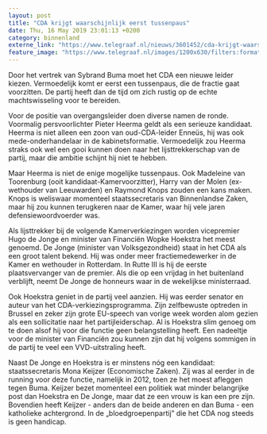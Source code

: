 ```yaml
---
layout: post
title: "CDA krijgt waarschijnlijk eerst tussenpaus"
date: Thu, 16 May 2019 23:01:13 +0200
category: binnenland
externe_link: "https://www.telegraaf.nl/nieuws/3601452/cda-krijgt-waarschijnlijk-eerst-tussenpaus"
feature_image: "https://www.telegraaf.nl/images/1200x630/filters:format(jpeg):quality(80)/cdn-kiosk-api.telegraaf.nl/24371400-781e-11e9-9d3a-02c309bc01c1.jpg"
---
```


<p class="intro">Door het vertrek van Sybrand Buma moet het CDA een nieuwe leider kiezen. Vermoedelijk komt er eerst een tussenpaus, die de fractie gaat voorzitten. De partij heeft dan de tijd om zich rustig op de echte machtswisseling voor te bereiden.</p> <p>Voor de positie van overgangsleider doen diverse namen de ronde. Voormalig persvoorlichter Pieter Heerma geldt als een serieuze kandidaat. Heerma is niet alleen een zoon van oud-CDA-leider Enneüs, hij was ook mede-onderhandelaar in de kabinetsformatie. Vermoedelijk zou Heerma straks ook wel een gooi kunnen doen naar het lijsttrekkerschap van de partij, maar die ambitie schijnt hij niet te hebben.</p><p>Maar Heerma is niet de enige mogelijke tussenpaus. Ook Madeleine van Toorenburg (ooit kandidaat-Kamervoorzitter), Harry van der Molen (ex-wethouder van Leeuwarden) en Raymond Knops zouden een kans maken. Knops is weliswaar momenteel staatssecretaris van Binnenlandse Zaken, maar hij zou kunnen terugkeren naar de Kamer, waar hij vele jaren defensiewoordvoerder was.</p><p>Als lijsttrekker bij de volgende Kamerverkiezingen worden vicepremier Hugo de Jonge en minister van Financiën Wopke Hoekstra het meest genoemd. De Jonge (minister van Volksgezondheid) staat in het CDA als een groot talent bekend. Hij was onder meer fractiemedewerker in de Kamer en wethouder in Rotterdam. In Rutte III is hij de eerste plaatsvervanger van de premier. Als die op een vrijdag in het buitenland verblijft, neemt De Jonge de honneurs waar in de wekelijkse ministerraad.</p><p>Ook Hoekstra geniet in de partij veel aanzien. Hij was eerder senator en auteur van het CDA-verkiezingsprogramma. Zijn zelfbewuste optreden in Brussel en zeker zijn grote EU-speech van vorige week worden alom gezien als een sollicitatie naar het partijleiderschap. Al is Hoekstra slim genoeg om te doen alsof hij voor die functie geen belangstelling heeft. Een nadeeltje voor de minister van Financiën zou kunnen zijn dat hij volgens sommigen in de partij te veel een VVD-uitstraling heeft.</p><p>Naast De Jonge en Hoekstra is er minstens nóg een kandidaat: staatssecretaris Mona Keijzer (Economische Zaken). Zij was al eerder in de running voor deze functie, namelijk in 2012, toen ze het moest afleggen tegen Buma. Keijzer bezet momenteel een politiek wat minder belangrijke post dan Hoekstra en De Jonge, maar dat ze een vrouw is kan een pre zijn. Bovendien heeft Keijzer - anders dan de beide anderen en dan Buma - een katholieke achtergrond. In de „bloedgroepenpartij” die het CDA nog steeds is geen handicap.</p>
